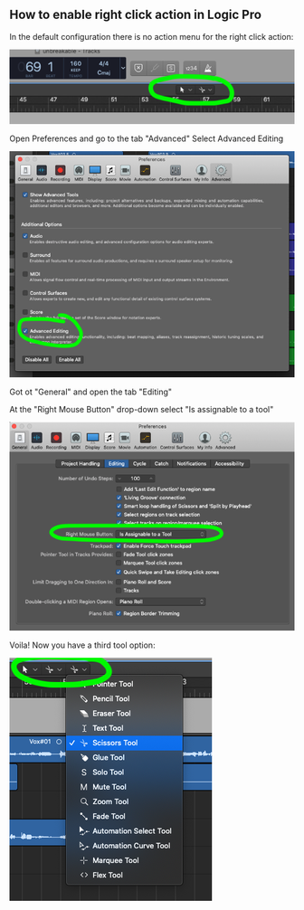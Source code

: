 ## How to enable right click action in Logic Pro

In the default configuration there is no action menu for the right click action:

![advanced editing](images/no_right_click_action.png "advanced editing")

Open Preferences and go to the tab "Advanced"
Select Advanced Editing

![advanced editing](images/advanced_editing.png "advanced editing")

Got ot "General" and open the tab "Editing"

At the "Right Mouse Button" drop-down select "Is assignable to a tool"

![advanced editing](images/general_editing.png "advanced editing")

Voila! Now you have a third tool option:

![advanced editing](images/right_click_action.png "advanced editing")